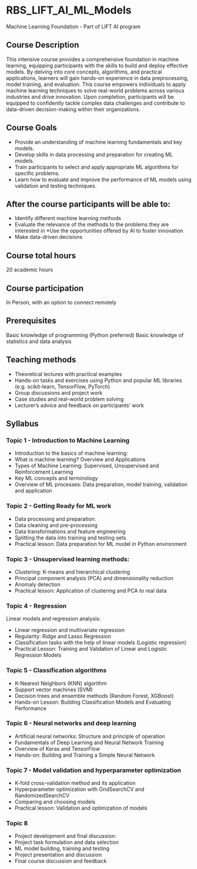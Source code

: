 # RBS_LIFT_AI_ML_Models
Machine Learning Foundation - Part of LIFT AI program

## Course Description

This intensive course provides a comprehensive foundation in machine learning, equipping participants with the skills to build and deploy effective models. By delving into core concepts, algorithms, and practical applications, learners will gain hands-on experience in data preprocessing, model training, and evaluation. This course empowers individuals to apply machine learning techniques to solve real-world problems across various industries and drive innovation. Upon completion, participants will be equipped to confidently tackle complex data challenges and contribute to data-driven decision-making within their organizations.

## Course Goals

* Provide an understanding of machine learning fundamentals and key models.
* Develop skills in data processing and preparation for creating ML models.
* Train participants to select and apply appropriate ML algorithms for specific problems.
* Learn how to evaluate and improve the performance of ML models using validation and testing techniques.

## After the course participants will be able to:

* Identify different machine learning methods
* Evaluate the relevance of the methods to the problems they are interested in
*Use the opportunities offered by AI to foster innovation
* Make data-driven decisions

## Course total hours

20 academic hours

## Course participation

In Person, with an option to connect remotely

## Prerequisites

Basic knowledge of programming (Python preferred)
Basic knowledge of statistics and data analysis

## Teaching methods

* Theoretical lectures with practical examples
* Hands-on tasks and exercises using Python and popular ML libraries (e.g. scikit-learn, TensorFlow, PyTorch)
* Group discussions and project work
* Case studies and real-world problem solving
* Lecturer’s advice and feedback on participants’ work

## Syllabus

### Topic 1 - Introduction to Machine Learning

* Introduction to the basics of machine learning:
* What is machine learning? Overview and Applications
* Types of Machine Learning: Supervised, Unsupervised and Reinforcement Learning
* Key ML concepts and terminology
* Overview of ML processes: Data preparation, model training, validation and application

### Topic 2 - Getting Ready for ML work

* Data processing and preparation:
* Data cleaning and pre-processing
* Data transformations and feature engineering
* Splitting the data into training and testing sets
* Practical lesson: Data preparation for ML model in Python environment

### Topic 3 - Unsupervised learning methods:

* Clustering: K-means and hierarchical clustering
* Principal component analysis (PCA) and dimensionality reduction
* Anomaly detection
* Practical lesson: Application of clustering and PCA to real data

### Topic 4 - Regression

Linear models and regression analysis:
* Linear regression and multivariate regression
* Regularity: Ridge and Lasso Regression
* Classification tasks with the help of linear models (Logistic regression)
* Practical Lesson: Training and Validation of Linear and Logistic Regression Models

### Topic 5 - Classification algorithms

* K-Nearest Neighbors (KNN) algorithm
* Support vector machines (SVM)
* Decision trees and ensemble methods (Random Forest, XGBoost)
* Hands-on Lesson: Building Classification Models and Evaluating Performance

### Topic 6 - Neural networks and deep learning

* Artificial neural networks: Structure and principle of operation
* Fundamentals of Deep Learning and Neural Network Training
* Overview of Keras and TensorFlow
* Hands-on: Building and Training a Simple Neural Network

### Topic 7 - Model validation and hyperparameter optimization

* K-fold cross-validation method and its application
* Hyperparameter optimization with GridSearchCV and RandomizedSearchCV
* Comparing and choosing models
* Practical lesson: Validation and optimization of models

### Topic 8

* Project development and final discussion:
* Project task formulation and data selection
* ML model building, training and testing
* Project presentation and discussion
* Final course discussion and feedback
